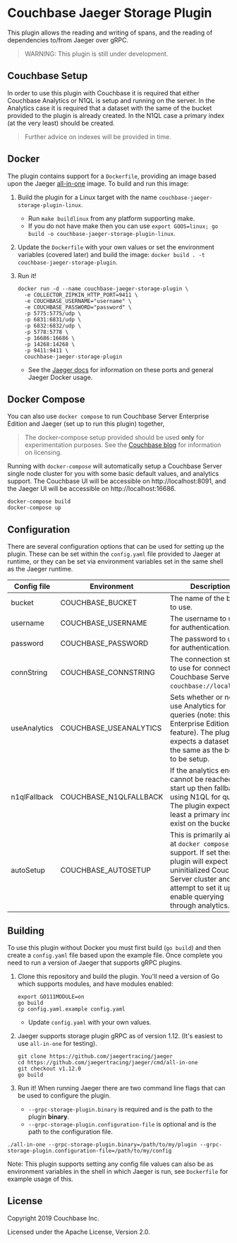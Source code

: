 Couchbase Jaeger Storage Plugin
===============================

This plugin allows the reading and writing of spans, and the reading of dependencies to/from Jaeger over gRPC.

> WARNING: This plugin is still under development.

Couchbase Setup
---------------
In order to use this plugin with Couchbase it is required that either Couchbase Analytics or N1QL is setup and running
on the server. In the Analytics case it is required that a dataset with the same of the bucket provided to the plugin
is already created. In the N1QL case a primary index (at the very least) should be created.

> Further advice on indexes will be provided in time.

Docker
------
The plugin contains support for a `Dockerfile`, providing an image based upon the Jaeger [all-in-one](https://hub.docker.com/r/jaegertracing/all-in-one)
image. To build and run this image:

1. Build the plugin for a Linux target with the name `couchbase-jaeger-storage-plugin-linux`.
    * Run `make buildlinux` from any platform supporting make. 
    * If you do not have make then you can use `export GOOS=linux; go build -o couchbase-jaeger-storage-plugin-linux`.

2. Update the `Dockerfile` with your own values or set the environment variables (covered later) and build the image: `docker build . -t couchbase-jaeger-storage-plugin`.

3. Run it! 
    ```
    docker run -d --name couchbase-jaeger-storage-plugin \
      -e COLLECTOR_ZIPKIN_HTTP_PORT=9411 \
      -e COUCHBASE_USERNAME="username" \
      -e COUCHBASE_PASSWORD="password" \
      -p 5775:5775/udp \
      -p 6831:6831/udp \
      -p 6832:6832/udp \
      -p 5778:5778 \
      -p 16686:16686 \
      -p 14268:14268 \
      -p 9411:9411 \
      couchbase-jaeger-storage-plugin
    ```
    * See the [Jaeger docs](https://www.jaegertracing.io/docs/1.13/getting-started/) for information on these ports and general Jaeger Docker usage.

Docker Compose
--------------
You can also use `docker compose` to run Couchbase Server Enterprise Edition and Jaeger (set up to run this plugin) together,

> The docker-compose setup provided should be used __only__ for experimentation purposes. See the [Couchbase blog](https://blog.couchbase.com/couchbase-server-editions-explained-open-source-community-edition-and-enterprise-edition/)
for information on licensing.
 
 Running with `docker-compose` will automatically setup a Couchbase Server single node cluster for you with some basic default values, and analytics support.
The Couchbase UI will be accessible on http://localhost:8091, and the Jaeger UI will be accessible on http://localhost:16686.

```
docker-compose build
docker-compose up
```


Configuration
--------------
There are several configuration options that can be used for setting up the plugin. These can be set within the `config.yaml`
file provided to Jaeger at runtime, or they can be set via environment variables set in the same shell as the Jaeger runtime.

| Config file | Environment | Description |
|---|---|---|
| bucket | COUCHBASE_BUCKET | The name of the bucket to use. |
| username | COUCHBASE_USERNAME | The username to use for authentication. |
| password | COUCHBASE_PASSWORD | The password to use for authentication. |
| connString | COUCHBASE_CONNSTRING | The connection string to use for connecting to Couchbase Server (e.g. `couchbase://localhost`). |
| useAnalytics | COUCHBASE_USEANALYTICS | Sets whether or not to use Analytics for queries (note: this an Enterprise Edition feature). The plugin expects a dataset with the same as the bucket to be setup. |
| n1qlFallback | COUCHBASE_N1QLFALLBACK | If the analytics engine cannot be reached at start up then fallback to using N1QL for queries. The plugin expects at least a primary index to exist on the bucket. |
| autoSetup | COUCHBASE_AUTOSETUP | This is primarily aimed at `docker compose` support. If set then the plugin will expect an uninitialized Couchbase Server cluster and will attempt to set it up and enable querying through analytics. |


Building
--------
To use this plugin without Docker you must first build (`go build`) and then create a `config.yaml` file based upon the example file.
Once complete you need to run a version of Jaeger that supports gRPC plugins.


1. Clone this repository and build the plugin. You'll need a version of Go which supports modules, and have modules enabled:
    ```
    export GO111MODULE=on
    go build
    cp config.yaml.example config.yaml
    ```
    
    * Update `config.yaml` with your own values.

2. Jaeger supports storage plugin gRPC as of version 1.12. (It's easiest to use `all-in-one` for testing).
    ```
    git clone https://github.com/jaegertracing/jaeger
    cd https://github.com/jaegertracing/jaeger/cmd/all-in-one
    git checkout v1.12.0
    go build
    ```

3. Run it! When running Jaeger there are two command line flags that can be used to configure the plugin. 
    * `--grpc-storage-plugin.binary` is required and is the path to the plugin **binary**.
    * `--grpc-storage-plugin.configuration-file` is optional and is the path to the configuration file.

```
./all-in-one --grpc-storage-plugin.binary=/path/to/my/plugin --grpc-storage-plugin.configuration-file=/path/to/my/config
```

Note: This plugin supports setting any config file values can also be as environment variables in the shell in which Jaeger 
is run, see `Dockerfile` for example usage of this.

License
--------
Copyright 2019 Couchbase Inc.

Licensed under the Apache License, Version 2.0.
